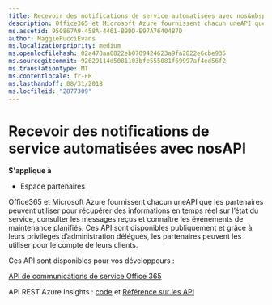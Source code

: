 ```yaml
---
title: Recevoir des notifications de service automatisées avec nos&nbsp;API | Espace partenaires
description: Office365 et Microsoft Azure fournissent chacun uneAPI que les partenaires peuvent utiliser pour récupérer des informations en temps réel sur l’état du service, consulter les messages reçus et connaître les événements de maintenance planifiés.
ms.assetid: 950867A9-458A-4461-B9DD-E97A76404B7D
author: MaggiePucciEvans
ms.localizationpriority: medium
ms.openlocfilehash: 02a478aa0822eb0709424623a9fa2822e6cbe935
ms.sourcegitcommit: 92629114d5081103bfe555081f69997af4ed56f2
ms.translationtype: MT
ms.contentlocale: fr-FR
ms.lasthandoff: 08/31/2018
ms.locfileid: "2877309"
---
```

# <a name="get-automated-service-notifications-with-our-apis"></a>Recevoir des notifications de service automatisées avec nosAPI

**S'applique à**

-  Espace partenaires

Office365 et Microsoft Azure fournissent chacun uneAPI que les partenaires peuvent utiliser pour récupérer des informations en temps réel sur l’état du service, consulter les messages reçus et connaître les événements de maintenance planifiés. Ces&nbsp;API sont disponibles publiquement et grâce à leurs privilèges d’administration délégués, les partenaires peuvent les utiliser pour le compte de leurs clients.

Ces&nbsp;API sont disponibles pour vos développeurs&nbsp;:

[API de communications de service Office&nbsp;365](http://go.microsoft.com/fwlink/p/?LinkId=616899)

API REST Azure Insights : [code](http://go.microsoft.com/fwlink/p/?LinkId=617299) et [Référence sur les API](http://go.microsoft.com/fwlink/p/?LinkId=617300)

 

 



